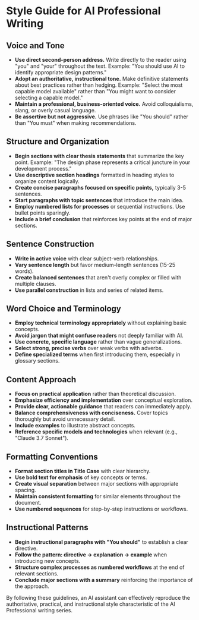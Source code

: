 # Style Guide for AI Professional Writing

## Voice and Tone

- **Use direct second-person address.** Write directly to the reader using "you" and "your" throughout the text. Example: "You should use AI to identify appropriate design patterns."
- **Adopt an authoritative, instructional tone.** Make definitive statements about best practices rather than hedging. Example: "Select the most capable model available" rather than "You might want to consider selecting a capable model."
- **Maintain a professional, business-oriented voice.** Avoid colloquialisms, slang, or overly casual language.
- **Be assertive but not aggressive.** Use phrases like "You should" rather than "You must" when making recommendations.

## Structure and Organization

- **Begin sections with clear thesis statements** that summarize the key point. Example: "The design phase represents a critical juncture in your development process."
- **Use descriptive section headings** formatted in heading styles to organize content logically.
- **Create concise paragraphs focused on specific points,** typically 3-5 sentences.
- **Start paragraphs with topic sentences** that introduce the main idea.
- **Employ numbered lists for processes** or sequential instructions. Use bullet points sparingly.
- **Include a brief conclusion** that reinforces key points at the end of major sections.

## Sentence Construction

- **Write in active voice** with clear subject-verb relationships.
- **Vary sentence length** but favor medium-length sentences (15-25 words).
- **Create balanced sentences** that aren't overly complex or filled with multiple clauses.
- **Use parallel construction** in lists and series of related items.

## Word Choice and Terminology

- **Employ technical terminology appropriately** without explaining basic concepts.
- **Avoid jargon that might confuse readers** not deeply familiar with AI.
- **Use concrete, specific language** rather than vague generalizations.
- **Select strong, precise verbs** over weak verbs with adverbs.
- **Define specialized terms** when first introducing them, especially in glossary sections.

## Content Approach

- **Focus on practical application** rather than theoretical discussion.
- **Emphasize efficiency and implementation** over conceptual exploration.
- **Provide clear, actionable guidance** that readers can immediately apply.
- **Balance comprehensiveness with conciseness.** Cover topics thoroughly but avoid unnecessary detail.
- **Include examples** to illustrate abstract concepts.
- **Reference specific models and technologies** when relevant (e.g., "Claude 3.7 Sonnet").

## Formatting Conventions

- **Format section titles in Title Case** with clear hierarchy.
- **Use bold text for emphasis** of key concepts or terms.
- **Create visual separation** between major sections with appropriate spacing.
- **Maintain consistent formatting** for similar elements throughout the document.
- **Use numbered sequences** for step-by-step instructions or workflows.

## Instructional Patterns

- **Begin instructional paragraphs with "You should"** to establish a clear directive.
- **Follow the pattern: directive → explanation → example** when introducing new concepts.
- **Structure complex processes as numbered workflows** at the end of relevant sections.
- **Conclude major sections with a summary** reinforcing the importance of the approach.

By following these guidelines, an AI assistant can effectively reproduce the authoritative, practical, and instructional style characteristic of the AI Professional writing series.